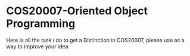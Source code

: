 # COS20007-Oriented Object Programming
Here is all the task i do to get a Distinction in COS20007, please use as a way to improve your idea
